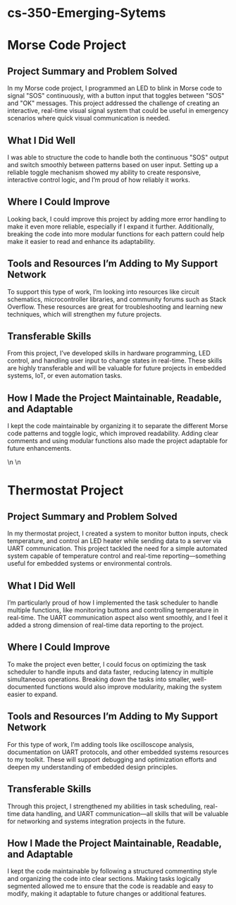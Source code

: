# cs-350-Emerging-Sytems

# Morse Code Project
## Project Summary and Problem Solved
In my Morse code project, I programmed an LED to blink in Morse code to signal "SOS" continuously, with a button input that toggles between "SOS" and "OK" messages. This project addressed the challenge of creating an interactive, real-time visual signal system that could be useful in emergency scenarios where quick visual communication is needed.

## What I Did Well
I was able to structure the code to handle both the continuous "SOS" output and switch smoothly between patterns based on user input. Setting up a reliable toggle mechanism showed my ability to create responsive, interactive control logic, and I’m proud of how reliably it works.

## Where I Could Improve
Looking back, I could improve this project by adding more error handling to make it even more reliable, especially if I expand it further. Additionally, breaking the code into more modular functions for each pattern could help make it easier to read and enhance its adaptability.

## Tools and Resources I’m Adding to My Support Network
To support this type of work, I’m looking into resources like circuit schematics, microcontroller libraries, and community forums such as Stack Overflow. These resources are great for troubleshooting and learning new techniques, which will strengthen my future projects.

## Transferable Skills
From this project, I’ve developed skills in hardware programming, LED control, and handling user input to change states in real-time. These skills are highly transferable and will be valuable for future projects in embedded systems, IoT, or even automation tasks.

## How I Made the Project Maintainable, Readable, and Adaptable
I kept the code maintainable by organizing it to separate the different Morse code patterns and toggle logic, which improved readability. Adding clear comments and using modular functions also made the project adaptable for future enhancements.

\n
\n

# Thermostat Project
## Project Summary and Problem Solved
In my thermostat project, I created a system to monitor button inputs, check temperature, and control an LED heater while sending data to a server via UART communication. This project tackled the need for a simple automated system capable of temperature control and real-time reporting—something useful for embedded systems or environmental controls.

## What I Did Well
I’m particularly proud of how I implemented the task scheduler to handle multiple functions, like monitoring buttons and controlling temperature in real-time. The UART communication aspect also went smoothly, and I feel it added a strong dimension of real-time data reporting to the project.

## Where I Could Improve
To make the project even better, I could focus on optimizing the task scheduler to handle inputs and data faster, reducing latency in multiple simultaneous operations. Breaking down the tasks into smaller, well-documented functions would also improve modularity, making the system easier to expand.

## Tools and Resources I’m Adding to My Support Network
For this type of work, I’m adding tools like oscilloscope analysis, documentation on UART protocols, and other embedded systems resources to my toolkit. These will support debugging and optimization efforts and deepen my understanding of embedded design principles.

## Transferable Skills
Through this project, I strengthened my abilities in task scheduling, real-time data handling, and UART communication—all skills that will be valuable for networking and systems integration projects in the future.

## How I Made the Project Maintainable, Readable, and Adaptable
I kept the code maintainable by following a structured commenting style and organizing the code into clear sections. Making tasks logically segmented allowed me to ensure that the code is readable and easy to modify, making it adaptable to future changes or additional features.
